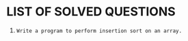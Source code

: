 # LIST OF SOLVED QUESTIONS

1.
    ```
    Write a program to perform insertion sort on an array.
    ```
